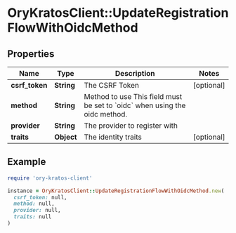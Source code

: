 # OryKratosClient::UpdateRegistrationFlowWithOidcMethod

## Properties

| Name | Type | Description | Notes |
| ---- | ---- | ----------- | ----- |
| **csrf_token** | **String** | The CSRF Token | [optional] |
| **method** | **String** | Method to use  This field must be set to &#x60;oidc&#x60; when using the oidc method. |  |
| **provider** | **String** | The provider to register with |  |
| **traits** | **Object** | The identity traits | [optional] |

## Example

```ruby
require 'ory-kratos-client'

instance = OryKratosClient::UpdateRegistrationFlowWithOidcMethod.new(
  csrf_token: null,
  method: null,
  provider: null,
  traits: null
)
```

